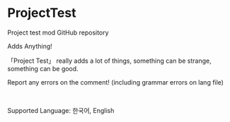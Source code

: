 # ProjectTest
Project test mod GitHub repository

Adds Anything!

「Project Test」 really adds a lot of things, something can be strange, something can be good.

Report any errors on the comment! (including grammar errors on lang file)

 

Supported Language: 한국어, English
